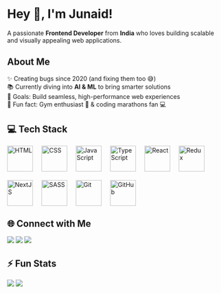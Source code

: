 <h1 align="left">Hey 👋, I'm Junaid!</h1>
<p align="left">A passionate <b>Frontend Developer</b> from <b>India</b> who loves building scalable and visually appealing web applications.</p>

###

<h2 align="left">About Me</h2>

<p align="left">
✨ Creating bugs since 2020 (and fixing them too 😅)<br>
📚 Currently diving into <b>AI & ML</b> to bring smarter solutions<br>
🎯 Goals: Build seamless, high-performance web experiences<br>
🎲 Fun fact: Gym enthusiast 💪 & coding marathons fan 💻
</p>

###

<h2 align="left">💻 Tech Stack</h2>

<div align="left" style="display:flex; flex-wrap:wrap; gap:20px; align-items:center;">
  <img src="https://cdn.jsdelivr.net/gh/devicons/devicon/icons/html5/html5-original.svg" height="60" alt="HTML" />
  <img src="https://cdn.jsdelivr.net/gh/devicons/devicon/icons/css3/css3-original.svg" height="60" alt="CSS" />
  <img src="https://cdn.jsdelivr.net/gh/devicons/devicon/icons/javascript/javascript-original.svg" height="60" alt="JavaScript" />
  <img src="https://cdn.jsdelivr.net/gh/devicons/devicon/icons/typescript/typescript-original.svg" height="60" alt="TypeScript" />
  <img src="https://cdn.jsdelivr.net/gh/devicons/devicon/icons/react/react-original.svg" height="60" alt="React" />
  <img src="https://cdn.jsdelivr.net/gh/devicons/devicon/icons/redux/redux-original.svg" height="60" alt="Redux" />
  <img src="https://cdn.jsdelivr.net/gh/devicons/devicon/icons/nextjs/nextjs-original.svg" height="60" alt="NextJS" />
  <img src="https://cdn.jsdelivr.net/gh/devicons/devicon/icons/sass/sass-original.svg" height="60" alt="SASS" />
  <img src="https://cdn.jsdelivr.net/gh/devicons/devicon/icons/git/git-original.svg" height="60" alt="Git" />
  <img src="https://cdn.jsdelivr.net/gh/devicons/devicon/icons/github/github-original-wordmark.svg" height="60" alt="GitHub" />
</div>

###

<h2 align="left">🌐 Connect with Me</h2>
<p align="left">
  <a href="https://github.com/heyyjunaid" target="_blank"><img src="https://img.shields.io/badge/GitHub-181717?style=for-the-badge&logo=github&logoColor=white" /></a>
  <a href="https://www.linkedin.com/in/juned-ahmad/" target="_blank"><img src="https://img.shields.io/badge/LinkedIn-0A66C2?style=for-the-badge&logo=linkedin&logoColor=white" /></a>
  <a href="mailto:junaid@example.com" target="_blank"><img src="https://img.shields.io/badge/Email-D14836?style=for-the-badge&logo=gmail&logoColor=white" /></a>
</p>

###

<h2 align="left">⚡ Fun Stats</h2>
<p align="left">
  <img src="https://github-readme-stats.vercel.app/api?username=heyyjunaid&show_icons=true&theme=radical" />
  <img src="https://github-readme-stats.vercel.app/api/top-langs/?username=heyyjunaid&layout=compact&theme=radical" />
</p>

